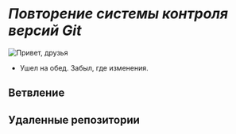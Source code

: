 # *Повторение системы контроля версий Git*

![Привет, друзья](P1010122.JPG)


* Ушел на обед. Забыл, где изменения.

## Ветвление

## Удаленные репозитории